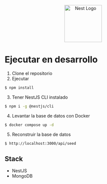 <p align="center">
  <a href="http://nestjs.com/" target="blank"><img src="https://nestjs.com/img/logo-small.svg" width="120" alt="Nest Logo" /></a>
</p>

# Ejecutar en desarrollo

1. Clone el repositorio
2. Ejecutar

```bash
$ npm install
```

3. Tener NestJS CLI instalado

```bash
$ npm i -g @nestjs/cli
```

4. Levantar la base de datos con Docker

```bash
$ docker compose up -d
```

5. Reconstruir la base de datos

```bash
$ http://localhost:3000/api/seed
```

## Stack

- NestJS
- MongoDB
